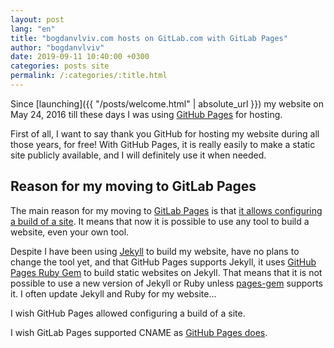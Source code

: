 ```yaml
---
layout: post
lang: "en"
title: "bogdanvlviv.com hosts on GitLab.com with GitLab Pages"
author: "bogdanvlviv"
date: 2019-09-11 10:40:00 +0300
categories: posts site
permalink: /:categories/:title.html
---
```


Since [launching]({{ "/posts/welcome.html" | absolute_url }}) my website on May 24, 2016 till these days I was using [GitHub Pages](https://pages.github.com) for hosting.

First of all, I want to say thank you GitHub for hosting my website during all those years, for free!
With GitHub Pages, it is really easily to make a static site publicly available, and I will definitely use it when needed.

## Reason for my moving to GitLab Pages

The main reason for my moving to [GitLab Pages](https://docs.gitlab.com/ee/user/project/pages) is that [it allows configuring a build of a site](https://about.gitlab.com/2016/04/07/gitlab-pages-setup/).
It means that now it is possible to use any tool to build a website, even your own tool.

Despite I have been using [Jekyll](https://jekyllrb.com) to build my website, have no plans to change the tool yet, and that GitHub Pages supports Jekyll, it uses [GitHub Pages Ruby Gem](https://github.com/github/pages-gem) to build static websites on Jekyll. That means that it is not possible to use a new version of Jekyll or Ruby  unless [pages-gem](https://github.com/github/pages-gem) supports it. I often update Jekyll and Ruby for my website...

I wish GitHub Pages allowed configuring a build of a site.

I wish GitLab Pages supported CNAME as [GitHub Pages does](https://github.blog/2009-01-21-cname-support-for-github-pages/).
